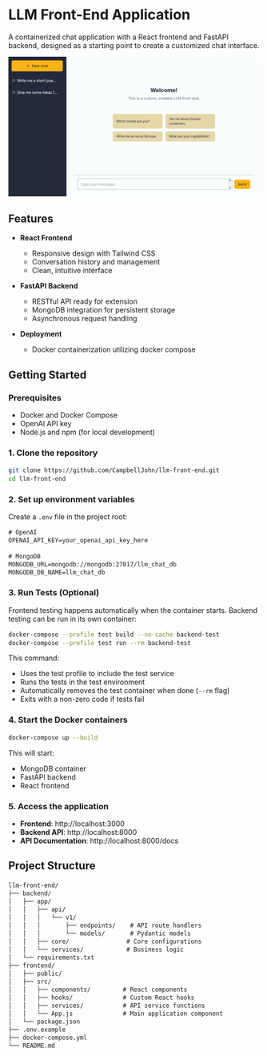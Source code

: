 # LLM Front-End Application

A containerized chat application with a React frontend and FastAPI backend, designed as a starting point to create a customized chat interface.

<center>
  <img src="./llm-front-end-screenshot.png" alt="Screenshot" width="800" />
</center>

## Features

- **React Frontend**
  - Responsive design with Tailwind CSS
  - Conversation history and management
  - Clean, intuitive interface

- **FastAPI Backend**
  - RESTful API ready for extension
  - MongoDB integration for persistent storage
  - Asynchronous request handling

- **Deployment**
  - Docker containerization utilizing docker compose

## Getting Started

### Prerequisites

- Docker and Docker Compose
- OpenAI API key
- Node.js and npm (for local development)

### 1. Clone the repository

```bash
git clone https://github.com/CampbellJohn/llm-front-end.git
cd llm-front-end
```

### 2. Set up environment variables

Create a `.env` file in the project root:

```env
# OpenAI
OPENAI_API_KEY=your_openai_api_key_here

# MongoDB
MONGODB_URL=mongodb://mongodb:27017/llm_chat_db
MONGODB_DB_NAME=llm_chat_db
```

### 3. Run Tests (Optional)

Frontend testing happens automatically when the container starts. Backend testing can be run in its own container:

```bash
docker-compose --profile test build --no-cache backend-test
docker-compose --profile test run --rm backend-test
```

This command:
- Uses the test profile to include the test service
- Runs the tests in the test environment
- Automatically removes the test container when done (`--rm` flag)
- Exits with a non-zero code if tests fail

### 4. Start the Docker containers

```bash
docker-compose up --build
```

This will start:
- MongoDB container
- FastAPI backend
- React frontend

### 5. Access the application

- **Frontend**: http://localhost:3000
- **Backend API**: http://localhost:8000
- **API Documentation**: http://localhost:8000/docs

## Project Structure

```
llm-front-end/
├── backend/
│   ├── app/
│   │   ├── api/
│   │   │   └── v1/
│   │   │       ├── endpoints/    # API route handlers
│   │   │       └── models/       # Pydantic models
│   │   ├── core/                # Core configurations
│   │   └── services/            # Business logic
│   └── requirements.txt
├── frontend/
│   ├── public/
│   ├── src/
│   │   ├── components/         # React components
│   │   ├── hooks/              # Custom React hooks
│   │   ├── services/           # API service functions
│   │   └── App.js              # Main application component
│   └── package.json
├── .env.example
├── docker-compose.yml
└── README.md
```